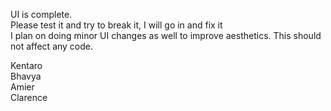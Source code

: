 UI is complete. <br>
Please test it and try to break it, I will go in and fix it<br>
I plan on doing minor UI changes as well to improve aesthetics. This should not affect any code. <br>

Kentaro<br>
Bhavya<br>
Amier<br>
Clarence<br>
